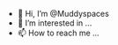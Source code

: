 - 👋 Hi, I’m @Muddyspaces
- 👀 I’m interested in ...
- 📫 How to reach me ...

<!---
Muddyspaces/Muddyspaces is a ✨ special ✨ repository because its `README.md` (this file) appears on your GitHub profile.
You can click the Preview link to take a look at your changes.
--->
